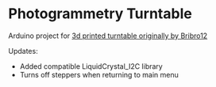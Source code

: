 # Photogrammetry Turntable

Arduino project for [3d printed turntable originally by Bribro12](https://www.thingiverse.com/thing:3958326)

Updates:
- Added compatible LiquidCrystal_I2C library
- Turns off steppers when returning to main menu
